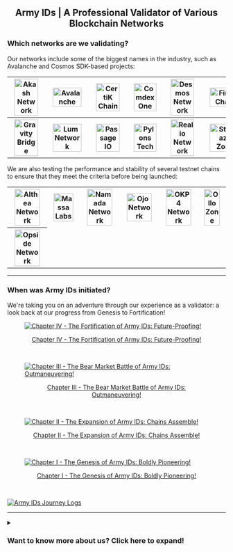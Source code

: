 <h2 align="center">Army IDs | A Professional Validator of Various Blockchain Networks</h2>

### Which networks are we validating?

Our networks include some of the biggest names in the industry, such as Avalanche and Cosmos SDK-based projects:

<table>
<tr>
<th align="center"><a href="https://wallet.keplr.app/chains/akash?modal=validator&chain=akashnet-2&validator_address=akashvaloper1lscckv3l204makmgewun4chx3y379esju54c4q"><img src='https://armyids.com/wp-content/uploads/2020/11/Akash-Network-120x120.png' width="87.5%" height="87.5%" alt='Akash Network'></a></th>
<th align="center"><a href="https://avascan.info/staking/validator/NodeID-3wd8cyGCDmhuoZYWmNDab2FhAVpnKYKJE"><img src='https://armyids.com/wp-content/uploads/2020/11/Avalanche-120x120.png' width="87.5%" height="87.5%" alt='Avalanche'></a></th>
<th align="center"><a href="https://wallet.keplr.app/chains/certik?modal=validator&chain=shentu-2.2&validator_address=certikvaloper176x7ljeyxx2cevmp7uayaz9qcx37nwjj7a902f"><img src='https://armyids.com/wp-content/uploads/2022/11/CertiK-Chain-120x120.png' width="87.5%" height="87.5%" alt='CertiK Chain'></a></th>
<th align="center"><a href="https://ezstaking.tools/comdex/validators/comdexvaloper1d3udpaanu3tesn8xjsh5er6xs2fhtql42edz2k"><img src='https://armyids.com/wp-content/uploads/2022/11/Comdex-One-120x120.png' width="87.5%" height="87.5%" alt='Comdex One'></a></th>
<th align="center"><a href="https://ezstaking.tools/desmos/validators/desmosvaloper1xn9cazyx6u9agcwcceuahgjsrnu4y30wrmstjs"><img src='https://armyids.com/wp-content/uploads/2022/11/Desmos-Network-120x120.png' width="87.5%" height="87.5%" alt='Desmos Network'></a></th>
<th align="center"><a href="https://station.firmachain.io/staking/validators/firmavaloper1fhx3c0u4ercg9c3sl3pl42sa0vauckfgwv2rq6"><img src='https://armyids.com/wp-content/uploads/2022/03/FirmaChain-120x120.png' width="87.5%" height="87.5%" alt='FirmaChain'></a></th>
</tr>
<tr>
<th align="center"><a href="https://wallet.keplr.app/chains/gravity-bridge?modal=validator&chain=gravity-bridge-3&validator_address=gravityvaloper12c58fyprndjdyrh4kccpv9qmtx8qaffg22m2as"><img src='https://armyids.com/wp-content/uploads/2022/11/Gravity-Bridge-120x120.png' width="87.5%" height="87.5%" alt='Gravity Bridge'></a></th>
<th align="center"><a href="https://wallet.lum.network/staking"><img src='https://armyids.com/wp-content/uploads/2022/11/Lum-Network-120x120.png' width="87.5%" height="87.5%" alt='Lum Network'></a></th>
<th align="center"><a href="https://www.mintscan.io/passage/validators/pasgvaloper12malnvcwd5lw02pznqvf384kz8t9da3xx4lzyd"><img src='https://armyids.com/wp-content/uploads/2022/12/Passage-IO-120x120.png' width="87.5%" height="87.5%" alt='Passage IO'></a></th>
<th align="center"><a href="https://pylons.explorers.guru/validator/pylovaloper1ck7s2t86rc3ww7208auk69daw3lv0cgp03yey0"><img src='https://armyids.com/wp-content/uploads/2022/12/Pylons-Tech-120x120.png' width="87.5%" height="87.5%" alt='Pylons Tech'></a></th>
<th align="center"><a href="https://exp.nodeist.net/Realio/staking/realiovaloper1a3vqugel6vxcaes5z800edcqas6zpa83xeengc"><img src='https://armyids.com/wp-content/uploads/2022/12/Realio-Network-120x120.png' width="87.5%" height="87.5%" alt='Realio Network'></a></th>
<th align="center"><a href="https://wallet.keplr.app/chains/stargaze?modal=validator&chain=stargaze-1&validator_address=starsvaloper16x8thpydgpsfxtzjljqyvtm8a6pkk8ggl64qr5"><img src='https://armyids.com/wp-content/uploads/2022/11/StarGaze-Zone-120x120.png' width="87.5%" height="87.5%" alt='StarGaze Zone'></a></th>
</tr>
</table>

We are also testing the performance and stability of several testnet chains to ensure that they meet the criteria before being launched:

<table>
<tr>
<th align="center"><a href="https://althea.explorers.guru/validator/altheavaloper1jnuhu5ca3xlmy0rywdcf6hdd5zvrsw4902pgq4"><img src='https://armyids.com/wp-content/uploads/2023/02/Althea-Network-120x120.png' width="87.5%" height="87.5%" alt='Althea Network'></a></th>
<th align="center"><a href="https://paranormal-brothers.com/massa/"><img src='https://armyids.com/wp-content/uploads/2022/12/Massa-Labs-120x120.png' width="87.5%" height="87.5%" alt='Massa Labs'></a></th>
<th align="center"><a href="https://namada.explorers.guru/validators"><img src='https://armyids.com/wp-content/uploads/2023/03/Namada-Network-120x120.png' width="87.5%" height="87.5%" alt='Namada Network'></a></th>
<th align="center"><a href="https://ojo.explorers.guru/validator/ojovaloper1z6nd8edvle7n5grl9xaylg8th96yrwnfqt730y"><img src='https://armyids.com/wp-content/uploads/2023/03/Ojo-Network-120x120.png' width="87.5%" height="87.5%" alt='Ojo Network'></a></th>
<th align="center"><a href="https://okp4.explorers.guru/validator/okp4valoper1u6vp630kpjpxqp2p6xwagtlkzq58tw3zg272ka"><img src='https://armyids.com/wp-content/uploads/2022/12/OKP4-Network-120x120.png' width="87.5%" height="87.5%" alt='OKP4 Network'></a></th>
<th align="center"><a href="https://ollo.explorers.guru/validator/ollovaloper1lwpw476q9zduk47ppw4ljc4yu9hmdhksq4rsnp"><img src='https://armyids.com/wp-content/uploads/2022/12/Ollo-Zone-120x120.png' width="87.5%" height="87.5%" alt='Ollo Zone'></a></th>
</tr>
<tr>
<th align="center"><a href="https://opside.network/validator/0xaad8574a283fc8ff265a95889e91703c8b0ed3c405950e7977a4c85e6bfce841a51963c2d9faaf40c9515eb7ee3484e5"><img src='https://armyids.com/wp-content/uploads/2023/06/Opside-Network-120x120.png' width="87.5%" height="87.5%" alt='Opside Network'></a></th>
</tr>
</table>

<hr>

### When was Army IDs initiated?

We're taking you on an adventure through our experience as a validator: a look back at our progress from Genesis to Fortification!

<figure>
<a href="https://bit.ly/armyids_fortification_2023"><img src='https://pbs.twimg.com/media/Fm547-3aMAErJsZ?format=jpg&name=large' alt='Chapter IV - The Fortification of Army IDs: Future-Proofing!'></a>
<figcaption><p align="center"><a href="https://bit.ly/armyids_fortification_2023">Chapter IV - The Fortification of Army IDs: Future-Proofing!</a></p></figcaption>
</figure>

<br>

<figure>  
<a href="https://bit.ly/armyids_bearish_2022"><img src='https://pbs.twimg.com/media/Fm55rxhagAUo3S2?format=jpg&name=large' alt='Chapter III - The Bear Market Battle of Army IDs: Outmaneuvering!'></a>
<figcaption><p align="center"><a href="https://bit.ly/armyids_bearish_2022">Chapter III - The Bear Market Battle of Army IDs: Outmaneuvering!</a></p></figcaption>
</figure>

<br>

<figure>
<a href="https://bit.ly/armyids_expansion_2021"><img src='https://pbs.twimg.com/media/Fm55duZacAIKNR2?format=jpg&name=large' alt='Chapter II - The Expansion of Army IDs: Chains Assemble!'></a>
<figcaption><p align="center"><a href="https://bit.ly/armyids_expansion_2021">Chapter II - The Expansion of Army IDs: Chains Assemble!</a></p></figcaption>
</figure>

<br>

<figure>
<a href="https://bit.ly/armyids_genesis_2020"><img src='https://pbs.twimg.com/media/Fm55PruacAIae-R?format=jpg&name=large' alt='Chapter I - The Genesis of Army IDs: Boldly Pioneering!'></a>
<figcaption><p align="center"><a href="https://bit.ly/armyids_genesis_2020">Chapter I - The Genesis of Army IDs: Boldly Pioneering!</a></p></figcaption>
</figure>

<br>

<a href="https://bit.ly/armyids_journey_logs"><img src='https://armyids.com/wp-content/uploads/2022/12/Logo-Banner.png' alt='Army IDs Journey Logs'></a>

<hr>

<details>
<summary><h3>Want to know more about us? Click here to expand!</h3></summary>



<details>
<summary><h3>What is Army IDs?</h3></summary>

Army IDs is a professional validator company founded by a Software Engineer and a group of Crypto Enthusiasts. We have been in the business of validating blockchain networks since 2019. We have experience with different types of consensus mechanisms, such as Proof-of-Work (PoW), Proof-of-Stake (PoS), and Delegated Proof-of-Stake (DPoS).

<details>
<summary><b>Earn Passive Income Everyday</b></summary>
<p></p>
<p>We offer a service that allows our delegators to earn income while sleeping, traveling, or doing whatever they want.</p>
</details>

<details>
<summary><b>Tech Savvy-Blockchain Developers</b></summary>
<p></p>
<p>We will keep your delegation safe and secure because our developers are always up-to-date on the latest advancements in blockchain technology.</p>
</details>

<details>
<summary><b>Trusted by Thousands of Delegators</b></summary>
<p></p>
<p>Smart delegators around the world have been staking with us because they know we are the best in the business. We take security and reliability seriously, so delegators can rest assured that their investment is in good hands.</p>
</details>
</details>



<details>
<summary><h3>Why Choose Us?</h3></summary>

<details>
<summary><b>Alignment</b></summary>
<p></p>
<p>We stake tokens alongside our delegators to have “skin-in-a-game” and to demonstrate our long-term interest in the networks.</p>
</details>

<details>
<summary><b>Blockchain Expertise</b></summary>
<p></p>
<p>We are tech-savvy engineers with a deep technical understanding of different types of consensus mechanisms, such as Proof-of-Work (PoW), Proof-of-Stake (PoS), and Delegated Proof-of-Stake (DPoS).</p>
</details>

<details>
<summary><b>Education</b></summary>
<p></p>
<p>We are here to help delegators navigate the complex world of the PoW, PoS, & DPoS systems. So they can enrich literacy about how these systems work.</p>
</details>

<details>
<summary><b>High Integrity</b></summary>
<p></p>
<p>We act independently with the utmost integrity. We do not tolerate collusion between entities in the ecosystem and will help guard the network against malicious cartels.</p>
</details>

<details>
<summary><b>High-Security Standards</b></summary>
<p></p>
<p>Our infrastructure consists of high-performance servers, enhanced DDoS protection, and would continue to evolve as the network matures.</p>
</details>

<details>
<summary><b>Transparency</b></summary>
<p></p>
<p>We are committed to being transparent about our on-chain governance decision-making as well as our commission change rate schedule.</p>
</details>
</details>



<details>
<summary><h3>Who Powers Our Network?</h3></summary>

The cryptocurrency industry is full of opportunities and it must be supported by advanced blockchain technology, smart delegators, the prowess of the developers, and robust infrastructures. So these are our crucial ecosystems:

<details>
<summary><b>Blockchain</b></summary>
<p></p>
<ul>
<li>Delegators will get the staking rewards and it will be paid on time because we are operating under blockchain technology, while we as a staking service provider will get a little amount of commission.</li>
<li>We don’t hold your funds, we leverage blockchain technology to increase the delegators’ trust.</li>
</ul>
</details>

<details>
<summary><b>Delegators</b></summary>
<p></p>
<ul>
<li>Delegators are fully assisted 24/7 by the DevSecOps team so the delegators will have 100% confidence to stake with us.</li>
<li>Our commission rate is lower than 10% and our duty is to maintain the nodes in order to function properly so the delegators will get passive income automatically.</li>
</ul>
</details>

<details>
<summary><b>Developers</b></summary>
<p></p>
<ul>
<li>Our developers have been participating in various testnets and actively having discussions in the forum.</li>
<li>Our developers have more than 10 years of experience, so the delegators don’t need to worry and keep trusting us as the most reliable, trusted, and secured validator.</li>
</ul>
</details>

<details>
<summary><b>Infrastructure</b></summary>
<p></p>
<ul>
<li>We have been serving validation services on various blockchain networks using robust infrastructures.</li>
<li>Our infrastructures are protected by layers of private and public sentries located around the world and can’t be accessed from the outside of our network or any uncredentialed authority.</li>
</ul>
</details>
</details>



</details>
